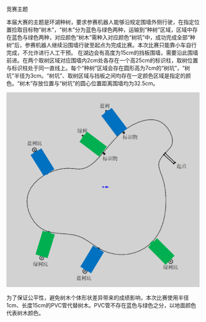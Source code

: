 竞赛主题


本届大赛的主题是环湖种树，要求参赛机器人能够沿规定围墙外侧行驶，在指定位置捡取目标物“树木”，“树木”分为蓝色与绿色两种，运输到“种树”区域，区域中存在蓝色与绿色两种，对应颜色“树木”需种入对应颜色“树坑”中，成功完成全部“种树”后，参赛机器人继续沿围墙行驶至起点为完成比赛。本次比赛只能靠小车自行完成，不允许进行人工干预。
在湖边会有高度为15cm的挡板围墙，需要沿此围墙前进。在两个取树区域对应围墙内2cm处各存在一个高25cm的标识柱，取树位置与标识柱处于同一直线上。每个“种树”区域会存在圆形高为7cm的“树坑”，“树坑”半径为3cm。“树坑”、取树区域与挡板之间均存在一定颜色区域是指定的颜色。“树木”存放位置与“树坑”的圆心位置距离围墙均为32.5cm。

![Image text](https://github.com/ZZZXXXCCCWXY999/Obstacle-avoidance-car/blob/master/The%20track.png)

为了保证公平性，避免树木个体形状差异带来的成绩影响，本次比赛使用半径1cm、长度15cm的PVC管代替树木。PVC管不存在蓝色与绿色之分，以地面颜色代表树木颜色。
